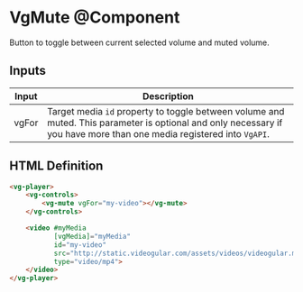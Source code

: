 # VgMute @Component

Button to toggle between current selected volume and muted volume.

## Inputs

| Input | Description |
|--- |--- |
| vgFor | Target media `id` property to toggle between volume and muted. This parameter is optional and only necessary if you have more than one media registered into `VgAPI`. |

## HTML Definition

```html
<vg-player>
    <vg-controls>
        <vg-mute vgFor="my-video"></vg-mute>
    </vg-controls>

    <video #myMedia
           [vgMedia]="myMedia"
           id="my-video"
           src="http://static.videogular.com/assets/videos/videogular.mp4"
           type="video/mp4">
    </video>
</vg-player>
```
